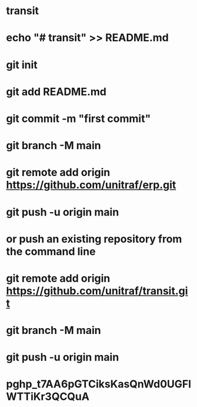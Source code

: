 # transit
# echo "# transit" >> README.md
# git init
# git add README.md
# git commit -m "first commit"
# git branch -M main
# git remote add origin https://github.com/unitraf/erp.git
# git push -u origin main

# or push an existing repository from the command line
# git remote add origin https://github.com/unitraf/transit.git
# git branch -M main
# git push -u origin main

#   p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